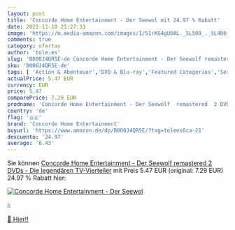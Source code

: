 ```yaml
---
layout: post
title: 'Concorde Home Entertainment - Der Seewol mit 24.97 % Rabatt'
date: 2021-11-18 21:27:33
image: 'https://m.media-amazon.com/images/I/51rKG4gUOAL._SL500_._SL400_.jpg'
comments: true
category: ofertas
author: 'tole.es'
slug: 'B000J4QR5E-de Concorde Home Entertainment - Der Seewolf remastered 2...'
sku: 'B000J4QR5E-de'
tags: [ 'Action & Abenteuer','DVD & Blu-ray','Featured Categories','Serien & TV-Produktionen','concorde home entertainment', ]
actualPrice: 5.47 EUR
currency: EUR
price: 5.47
comparePrice: 7.29 EUR
prodname: 'Concorde Home Entertainment - Der Seewolf  remastered  2 DVDs  - Die legendären TV-Vierteiler'
country: 'de'
flag: '🇩🇪'
brand: 'Concorde Home Entertainment'
buyurl: 'https://www.amazon.de/dp/B000J4QR5E/?tag=tolees0ca-21'
descuento: '24.97'
average: '6.43'
---
```


Sie können [Concorde Home Entertainment - Der Seewolf  remastered  2 DVDs  - Die legendären TV-Vierteiler](https://www.amazon.de/dp/B000J4QR5E/?tag=tolees0ca-21) mit Preis 5.47 EUR (original: 7.29 EUR) 24.97 % Rabatt hier:

[![Concorde Home Entertainment - Der Seewol](https://m.media-amazon.com/images/I/51rKG4gUOAL._SL500_._SL400_.jpg)](https://www.amazon.de/dp/B000J4QR5E/?tag=tolees0ca-21)

ℹ️:


[🛒 Hier!!](https://www.amazon.de/dp/B000J4QR5E/?tag=tolees0ca-21)
